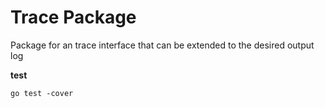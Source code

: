 # Trace Package
Package for an trace interface that can be extended to the desired output log

**test**
```
go test -cover
```
